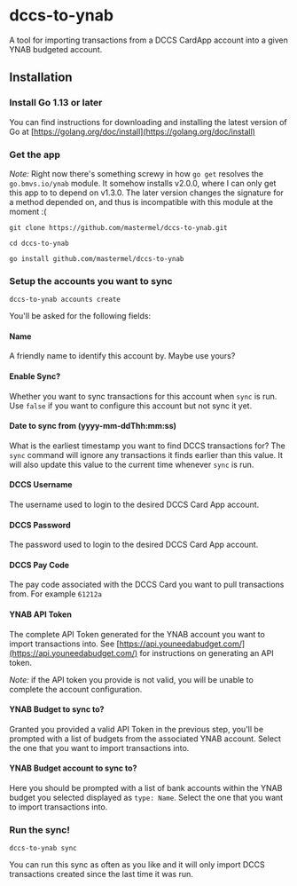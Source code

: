 # dccs-to-ynab
A tool for importing transactions from a DCCS CardApp account into a given YNAB budgeted account.

## Installation

### Install Go 1.13 or later
You can find instructions for downloading and installing the latest version of Go
at [https://golang.org/doc/install](https://golang.org/doc/install)

### Get the app
*Note:*
Right now there's something screwy in how `go get` resolves the `go.bmvs.io/ynab` module.
It somehow installs v2.0.0, where I can only get this app to to depend on v1.3.0. The later
version changes the signature for a method depended on, and thus is incompatible with this
module at the moment :(

```
git clone https://github.com/mastermel/dccs-to-ynab.git

cd dccs-to-ynab

go install github.com/mastermel/dccs-to-ynab
```

### Setup the accounts you want to sync
```
dccs-to-ynab accounts create
```

You'll be asked for the following fields:

#### Name
A friendly name to identify this account by. Maybe use yours?

#### Enable Sync?
Whether you want to sync transactions for this account when `sync` is run. Use `false` if you
want to configure this account but not sync it yet.

#### Date to sync from (yyyy-mm-ddThh:mm:ss)
What is the earliest timestamp you want to find DCCS transactions for? The `sync` command will
ignore any transactions it finds earlier than this value. It will also update this value to the
current time whenever `sync` is run.

#### DCCS Username
The username used to login to the desired DCCS Card App account.

#### DCCS Password
The password used to login to the desired DCCS Card App account.

#### DCCS Pay Code
The pay code associated with the DCCS Card you want to pull transactions from. For example `61212a`

#### YNAB API Token
The complete API Token generated for the YNAB account you want to import transactions into.
See [https://api.youneedabudget.com/](https://api.youneedabudget.com/) for instructions on
generating an API token.

*Note:* if the API token you provide is not valid, you will be unable to complete the account configuration.

#### YNAB Budget to sync to?
Granted you provided a valid API Token in the previous step, you'll be prompted with a list
of budgets from the associated YNAB account. Select the one that you want to import
transactions into.

#### YNAB Budget account to sync to?
Here you should be prompted with a list of bank accounts within the YNAB budget you selected
displayed as `type: Name`. Select the one that you want to import transactions into.

### Run the sync!
```
dccs-to-ynab sync
```

You can run this sync as often as you like and it will only import DCCS transactions created
since the last time it was run.
